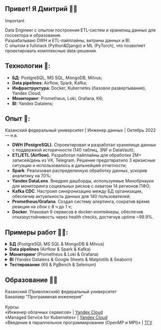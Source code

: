 ## Привет! Я Дмитрий 👋🏻
> [!IMPORTANT]
> Data Engineer с опытом построения ETL-систем и хранилищ данных для госсектора и образования.<br>
> Разрабатываю DWH и ETL-пайплайны, витрины данных и BI.<br>
> С опытом в fullstack (Python&Django) и ML (PyTorch), что позволяет проектировать комплексные data-решения.<br>

## Технологии 🔨:
- **БД**: PostgreSQL, MS SQL, MongoDB, Milvus;
- **Data pipelines**: Airflow, Spark, Kafka;
- **Инфраструктура**: Docker, Kubernetes (базовое развертывание), Yandex Cloud;
- **Мониторинг**: Prometheus, Loki, Grafana, K6;
- **BI**: Yandex Datalens;

## Опыт 🦉:
Казанский федеральный университет | Инженер данных | Октябрь 2022 — н.в.

- **DWH (PostgreSQL).** Спроектировал и разработал хранилище данных с поддержкой историчности (140 таблиц, 3NF и DataVault);
- **ETL/ETL (Airflow).** Разработал пайплайны для обработки 2M+ записей/день из VK, Telegram. Решение предотвратило 3 кризисные ситуации и использовалось в дальнейшей отчетности;
- **Spark**. Реализовал распределенную обработку данных, ускорив аналитику на 70%;
- **Yandex DataLens**. Внедрил дашборды, используемые Минобрнауки для мониторинга социальных рисков с охватом 14 регионов ПФО;
- **Kafka CDC**. Настроил синхронизацию между БД организации, обеспечив актуальность данных для 140 пользователей;
- **Prometheus/Grafana**. Создал систему алертинга, сократив время реакции на сбои с 8 ч до 1 ч;
- **Docker**. Упаковал 9 сервисов в docker-контейнеры, обеспечив отказоустойчивость через health checks, достигнув uptime ~99.9%.


## Примеры работ 👨‍💻:

<details>

<summary><b>БД</b> (PostgreSQL MS SQL & MongoDB & Milvus)</summary>

### PostgreSQL

...

### MS SQL

...

### MongoDB

...

### Milvus

Система распознавания лиц (CV):
- создание эмбеддингов через ResNet-50;
- однозначная идентификация человека по лицу + поиск подобных лиц;
- поиск на базе индексов Milvus.
<img src="assets/images/milvus.png">


</details>

<details>

<summary><b>Data pipelines</b> (Airflow & Spark & Kafka)</summary>

### Apache Airflow

...

### Apache Spark

...

### Apache Kafka

...

</details>

<details>

<summary><b>Мониторинг</b> (Prometheus & Loki & Grafana)</summary>

### Prometheus

...

### Loki

...

### Grafana

...

</details>

<details>

<summary><b>BI</b> (Yandex Datalens & Google Sheets & Matplotlib & Seaborn)</summary>

### Yandex Datalens
Интерактивные дашборды:
- контроль исполнения задач подразделениями;
- мониторинг эффективности работы в корпоративной системе.
<img src="assets/images/datalens.jpg">

</details>

<details>

<summary><b>Тестирование</b> (K6 & PgBench & Selenium)</summary>

### K6

Нагрузочное тестирование веб-приложений:
- проверка latency запросов к API / страницам;
- поиск медленных страниц для оптимизации;
- оценка максимальной пропускной способности системы.
<img src="assets/images/grafana-k6.png">

### PgBench

...

</details>

## Образование 👨‍🎓
Казанский (Приволжский) федеральный университет<br>
Бакалавр "Программная инженерия"<br>
<br>
Курсы:<br>
«Инженер облачных сервисов» | [Yandex Cloud](https://start.practicum.yandex/ycloud/)<br>
«Managed Service for Kubernetes» | [Yandex Cloud](https://yandex.cloud/ru/training/kubernetes)<br>
«Введение в параллельное программирование (OpenMP и MPI)» | [ТГУ](https://stepik.org/course/115024/syllabus)
